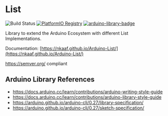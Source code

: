 # List
![Build Status](https://github.com/nkaaf/List/workflows/Arduino%20Library%20CI/badge.svg)
[![PlatformIO Registry](https://badges.registry.platformio.org/packages/nkaaf/library/List.svg)](https://registry.platformio.org/libraries/nkaaf/List)
[![arduino-library-badge](https://www.ardu-badge.com/badge/List.svg)](https://www.ardu-badge.com/List)

Library to extend the Arduino Ecosystem with different List Implementations.

Documentation: [https://nkaaf.github.io/Arduino-List/](https://nkaaf.github.io/Arduino-List/)

https://semver.org/ compliant

## Arduino Library References

* https://docs.arduino.cc/learn/contributions/arduino-writing-style-guide
* https://docs.arduino.cc/learn/contributions/arduino-library-style-guide
* https://arduino.github.io/arduino-cli/0.27/library-specification/
* https://arduino.github.io/arduino-cli/0.27/sketch-specification/

